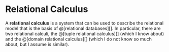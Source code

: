 # Relational Calculus

A __relational calculus__ is a system that can be used to describe the relational model
that is the basis of @[relational databases][]. In particular, there are two relational
calculi, the @[tuple relational calculus][] (which I know about) and the
@[domain relational calculus][] (which I do not know so much about, but I assume is similar).

